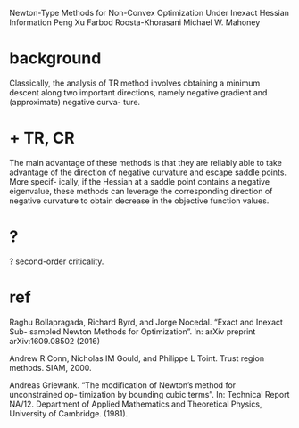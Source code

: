 Newton-Type Methods for Non-Convex Optimization Under
Inexact Hessian Information
Peng Xu
Farbod Roosta-Khorasani
Michael W. Mahoney

# background
Classically, the analysis of TR method involves obtaining a minimum descent along
two important directions, namely negative gradient and (approximate) negative curva-
ture.

# + TR, CR
The main advantage of these methods is that they are reliably able to take
advantage of the direction of negative curvature and escape saddle points. More specif-
ically, if the Hessian at a saddle point contains a negative eigenvalue, these methods
can leverage the corresponding direction of negative curvature to obtain decrease in the
objective function values.

# ?
? second-order criticality.

# ref
Raghu Bollapragada, Richard Byrd, and Jorge Nocedal. “Exact and Inexact Sub-
sampled Newton Methods for Optimization”. In: arXiv preprint arXiv:1609.08502
(2016)

Andrew R Conn, Nicholas IM Gould, and Philippe L Toint. Trust region methods.
SIAM, 2000.

Andreas Griewank. “The modification of Newton’s method for unconstrained op-
timization by bounding cubic terms”. In: Technical Report NA/12. Department of
Applied Mathematics and Theoretical Physics, University of Cambridge. (1981).
